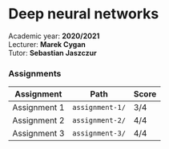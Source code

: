 # Deep neural networks

Academic year: **2020/2021** \
Lecturer: **Marek Cygan** \
Tutor: **Sebastian Jaszczur**

### Assignments
| Assignment   | Path            | Score |
| ------------ | --------------- | ----- |
| Assignment 1 | `assignment-1/` | 3/4   |
| Assignment 2 | `assignment-2/` | 4/4   |
| Assignment 3 | `assignment-3/` | 4/4   |


